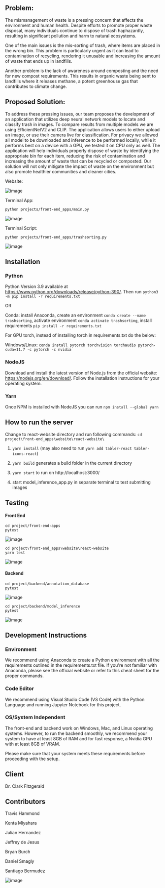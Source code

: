 ## Problem:

The mismanagement of waste is a pressing concern that affects the environment and human health. Despite efforts to promote proper waste disposal, many individuals continue to dispose of trash haphazardly, resulting in significant pollution and harm to natural ecosystems.

One of the main issues is the mis-sorting of trash, where items are placed in the wrong bin. This problem is particularly urgent as it can lead to contamination of recycling, rendering it unusable and increasing the amount of waste that ends up in landfills.

Another problem is the lack of awareness around composting and the need for new compost requirements. This results in organic waste being sent to landfills where it releases methane, a potent greenhouse gas that contributes to climate change.

## Proposed Solution:

To address these pressing issues, our team proposes the development of an application that utilizes deep neural network models to locate and classify trash in images. To compare results from multiple models we are using EfficientNetV2 and CLIP. The application allows users to either upload an image, or use their camera live for classification. For privacy we allowed all model to be downloaded and inference to be performed locally, while it performs best on a device with a GPU, we tested it on CPU only as well. The application will help individuals properly dispose of waste by identifying the appropriate bin for each item, reducing the risk of contamination and increasing the amount of waste that can be recycled or composted. Our solution will not only mitigate the impact of waste on the environment but also promote healthier communities and cleaner cities.

Website:

![image](https://user-images.githubusercontent.com/39971693/232918769-e3da0eeb-07ef-4e7b-abe6-251e3450ef8a.png)

Terminal App:

`python projects/front-end_apps/main.py`

![image](https://user-images.githubusercontent.com/47340315/235587196-e1dd438b-1d8e-45f9-8b39-ffa71f7b101a.png)

Terminal Script:

`python projects/front-end_apps/trashsorting.py`

![image](https://user-images.githubusercontent.com/47340315/235587100-d3fe83ab-d060-4aab-91c0-39a30bb0287c.png)


## Installation

### Python 

Python Version 3.9 available at https://www.python.org/downloads/release/python-390/. Then run ```python3 -m pip install -r requirements.txt```

OR

Conda: install Anaconda, create an environment `conda create --name trashsorting`, activate environment `conda activate trashsorting`, install requirements `pip install -r requirements.txt`

For GPU torch, instead of installing torch in requirements.txt do the below:

Windows/Linux: `conda install pytorch torchvision torchaudio pytorch-cuda=11.7 -c pytorch -c nvidia`

### NodeJS 

Download and install the latest version of Node.js from the official website: https://nodejs.org/en/download/. Follow the installation instructions for your operating system.

### Yarn

Once NPM is installed with NodeJS you can run
```npm install --global yarn```

## How to run the server

Change to react-website directory and run following commands:
```cd project\front-end_apps\website\react-website\```

1. `yarn install` (may also need to run `yarn add tabler-react tabler-icons-react`)

2. `yarn build` generates a build folder in the current directory

2. `yarn start` to run on http://localhost:3000/

3. start model_inference_app.py in separate terminal to test submitting images


## Testing
#### Front End
```
cd project/front-end-apps
pytest
```
![image](https://user-images.githubusercontent.com/47340315/235586207-a89e2338-49ca-4b29-a3f1-da1273373592.png)

```
cd project\front-end_apps\website\react-website
yarn test
```

![image](https://user-images.githubusercontent.com/39971693/232924965-5f8c446e-5adc-4520-b1f3-067fbd0cf3db.png)


#### Backend
```
cd project/backend/annotation_database
pytest
```

![image](https://user-images.githubusercontent.com/47340315/235585828-c5991630-7889-47c0-8fba-3b12884d8e86.png)


```
cd project/backend/model_inference
pytest
```

![image](https://user-images.githubusercontent.com/47340315/235586790-cc21b96c-d91a-4dcf-9b70-18b50042c3ad.png)


## Development Instructions

### Environment
We recommend using Anaconda to create a Python environment with all the requirements outlined in the requirements.txt file. If you're not familiar with Anaconda, please see the official website or refer to this cheat sheet for the proper commands.

### Code Editor
We recommend using Visual Studio Code (VS Code) with the Python Language and running Jupyter Notebook for this project.

### OS/System Independent
The front-end and backend work on Windows, Mac, and Linux operating systems. However, to run the backend smoothly, we recommend your system to have at least 8GB of RAM and for fast response, a Nvidia GPU with at least 8GB of VRAM.

Please make sure that your system meets these requirements before proceeding with the setup.

## Client

Dr. Clark Fitzgerald

## Contributors

Travis Hammond
⁢

Kenta Miyahara
⁢

Julian Hernandez
⁢

Jeffrey de Jesus
⁢

Bryan Burch
⁢

Daniel Smagly
⁢

Santiago Bermudez

![image](https://user-images.githubusercontent.com/39971693/232920553-e0294477-c6a2-4bb7-aa7c-44de416e9c5a.png)

